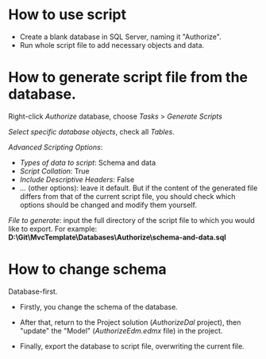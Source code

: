 # How to use script

* Create a blank database in SQL Server, naming it "Authorize".
* Run whole script file to add necessary objects and data.

# How to generate script file from the database.

Right-click *Authorize* database, choose *Tasks* > *Generate Scripts*

*Select specific database objects*, check all *Tables*.

*Advanced Scripting Options*:

* *Types of data to script*: Schema and data
* *Script Collation*: True
* *Include Descriptive Headers*: False
* *...* (other options): leave it default. But if the content of the generated file differs from that of the current script file, you should check which options should be changed and modify them yourself.

*File to generate*: input the full directory of the script file to which you would like to export. For example: **D:&#92;Git&#92;MvcTemplate&#92;Databases&#92;Authorize&#92;schema-and-data.sql**

# How to change schema

Database-first.

* Firstly, you change the schema of the database.

* After that, return to the Project solution (*AuthorizeDal* project), then "update" the "Model" (*AuthorizeEdm.edmx* file) in the project.

* Finally, export the database to script file, overwriting the current file.
